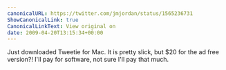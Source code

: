 ```yaml
---
canonicalURL: https://twitter.com/jmjordan/status/1565236731
ShowCanonicalLink: true
CanonicalLinkText: View original on
date: 2009-04-20T13:15:34+00:00
---
```

Just downloaded Tweetie for Mac. It is pretty slick, but $20 for the ad free version?! I'll pay for software, not sure I'll pay that much.